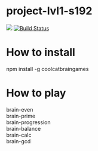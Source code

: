 # project-lvl1-s192
<a href="https://codeclimate.com/github/codeclimate/codeclimate/maintainability"><img src="https://api.codeclimate.com/v1/badges/a99a88d28ad37a79dbf6/maintainability" /></a>
[![Build Status](https://travis-ci.org/Legomegger/project-lvl1-s192.svg?branch=master)](https://travis-ci.org/Legomegger/project-lvl1-s192)

# How to install
npm install -g coolcatbraingames

# How to play
brain-even  
brain-prime  
brain-progression  
brain-balance  
brain-calc  
brain-gcd  
